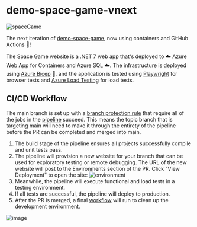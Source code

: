 # demo-space-game-vnext

![spaceGame](https://user-images.githubusercontent.com/6855361/111529516-3efed480-8730-11eb-9a73-a1f4727f3b21.PNG)

The next iteration of [demo-space-game](https://github.com/MarcusFelling/Demo.SpaceGame), now using containers and GitHub Actions 🚀!

The Space Game website is a .NET 7 web app that's deployed to ☁️ Azure Web App for Containers and Azure SQL ☁️. The infrastructure is deployed using [Azure Bicep](https://github.com/Azure/bicep) 💪, and the application is tested using [Playwright](https://playwright.dev/) for browser tests and [Azure Load Testing](https://azure.microsoft.com/services/load-testing/) for load tests.

## CI/CD Workflow

The main branch is set up with a [branch protection rule](https://docs.github.com/en/github/administering-a-repository/managing-a-branch-protection-rule#:~:text=You%20can%20create%20a%20branch,merged%20into%20the%20protected%20branch.) that require all of the jobs in the [pipeline](https://github.com/MarcusFelling/demo-space-game-vnext/actions/workflows/pipeline.yml) succeed. This means the topic branch that is targeting main will need to make it through the entirety of the pipeline before the PR can be completed and merged into main.

1. The build stage of the pipeline ensures all projects successfully compile and unit tests pass.
1. The pipeline will provision a new website for your branch that can be used for exploratory testing or remote debugging. The URL of the new website will post to the Environments section of the PR. Click "View Deployment" to open the site:
![environment](https://user-images.githubusercontent.com/6855361/111533320-a61e8800-8734-11eb-93d4-b2f4883313b3.PNG)
1. Meanwhile, the pipeline will execute functional and load tests in a testing environment.
1. If all tests are successful, the pipeline will deploy to production.
1. After the PR is merged, a final [workflow](https://github.com/MarcusFelling/demo-space-game-vnext/blob/main/.github/workflows/cleanup.yml) will run to clean up the development environment.

![image](https://user-images.githubusercontent.com/6855361/162650030-869aea0c-b666-4454-9c02-35e0f0221408.png)
